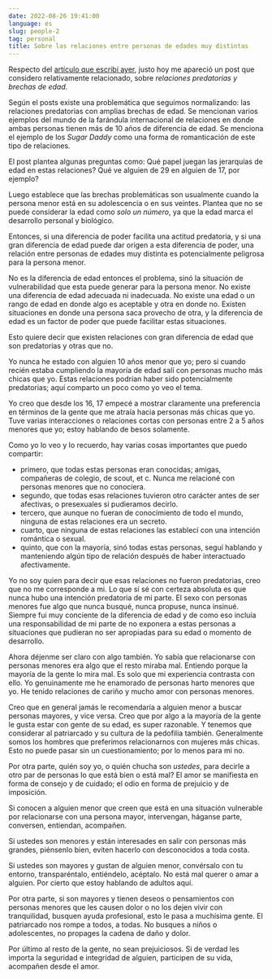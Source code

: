 ```yaml
---
date: 2022-08-26 19:41:00
language: es
slug: people-2
tag: personal
title: Sobre las relaciones entre personas de edades muy distintas
---
```


Respecto del [artículo que escribí ayer](/posts/people), justo hoy me apareció
un post que considero relativamente relacionado, sobre *relaciones predatorias*
*y brechas de edad*.

Según el posts existe una problemática que seguimos normalizando: las relaciones
predatorias con amplias brechas de edad. Se mencionan varios ejemplos del mundo
de la farándula internacional de relaciones en donde ambas personas tienen más
de 10 años de diferencia de edad. Se menciona el ejemplo de los *Sugar Daddy*
como una forma de romanticación de este tipo de relaciones.

El post plantea algunas preguntas como: Qué papel juegan las jerarquías de edad
en estas relaciones? Qué ve alguien de 29 en alguien de 17, por ejemplo?

Luego establece que las brechas problemáticas son usualmente cuando la persona
menor está en su adolescencia o en sus veintes. Plantea que no se puede
considerar la edad como *solo un número*, ya que la edad marca el desarrollo
personal y biológico.

Entonces, si una diferencia de poder facilita una actitud predatoria, y si
una gran diferencia de edad puede dar origen a esta diferencia de poder,
una relación entre personas de edades muy distinta es potencialmente peligrosa
para la persona menor.

No es la diferencia de edad entonces el problema, sinó la situación de
vulnerabilidad que esta puede generar para la persona menor. No existe una
diferencia de edad adecuada ni inadecuada. No existe una edad o un rango de edad
en donde algo es aceptable y otra en donde no. Existen situaciones en donde
una persona saca provecho de otra, y la diferencia de edad es un factor de
poder que puede facilitar estas situaciones.

Esto quiere decir que existen relaciones con gran diferencia de edad que son
predatorias y otras que no.

Yo nunca he estado con alguien 10 años menor que yo; pero si cuando recién
estaba cumpliendo la mayoría de edad salí con personas mucho más chicas que yo.
Estas relaciones podrían haber sido potencialmente predatorias; aquí comparto
un poco como yo veo el tema.

Yo creo que desde los 16, 17 empecé a mostrar claramente una preferencia en
términos de la gente que me atraía hacia personas más chicas que yo.
Tuve varias interacciones o relaciones cortas con personas entre 2 a 5 años
menores que yo; estoy hablando de besos solamente.

Como yo lo veo y lo recuerdo, hay varias cosas importantes que puedo compartir:
- primero, que todas estas personas eran conocidas; amigas, compañeras de
  colegio, de scout, et c. Nunca me relacioné con personas menores que no
  conociera.
- segundo, que todas esas relaciones tuvieron otro carácter antes de ser
  afectivas, o presexuales si pudieramos decirlo.
- tercero, que aunque no fueran de conocimiento de todo el mundo, ninguna
  de estas relaciones era un secreto.
- cuarto, que ninguna de estas relaciones las establecí con una intención
  romántica o sexual.
- quinto, que con la mayoría, sinó todas estas personas, seguí hablando y
  manteniendo algún tipo de relación después de haber interactuado
  afectivamente.

Yo no soy quien para decir que esas relaciones no fueron predatorias, creo que
no me corresponde a mi. Lo que sí sé con certeza absoluta es que nunca hubo
una intención predatoria de mi parte. El sexo con personas menores fue algo
que nunca busqué, nunca propuse, nunca insinué. Siempre fui muy conciente
de la diferencia de edad y de como eso incluía una responsabilidad de mi
parte de no exponera a estas personas a situaciones que pudieran no ser
apropiadas para su edad o momento de desarrollo.

Ahora déjenme ser claro con algo también. Yo sabía que relacionarse con personas
menores era algo que el resto miraba mal. Entiendo porque la mayoría de la gente
lo mira mal. Es solo que mi experiencia contrasta con ello. Yo genuinamente
me he enamorado de personas harto menores que yo. He tenido relaciones de
cariño y mucho amor con personas menores.

Creo que en general jamás le recomendaría a alguien menor a buscar personas
mayores, y vice versa. Creo que por algo a la mayoría de la gente le gusta
estar con gente de su edad, es super razonable. Y tenemos que considerar al
patriarcado y su cultura de la pedofilia también. Generalmente somos los
hombres que preferimos relacionarnos con mujeres más chicas. Esto no puede
pasar sin un cuestionamiento; por lo menos para mi no.

Por otra parte, quién soy yo, o quién chucha son *ustedes*, para decirle a otro
par de personas lo que está bien o está mal? El amor se manifiesta en forma de
consejo y de cuidado; el odio en forma de prejuicio y de imposición.

Si conocen a alguien menor que creen que está en una situación vulnerable por
relacionarse con una persona mayor, intervengan, háganse parte, conversen,
entiendan, acompañen.

Si ustedes son menores y están interesades en salir con personas más grandes,
piénsenlo bien, eviten hacerlo con desconocidos a toda costa.

Si ustedes son mayores y gustan de alguien menor, convérsalo con tu entorno,
transparéntalo, entiéndelo, acéptalo. No está mal querer o amar a alguien. Por
cierto que estoy hablando de adultos aquí.

Por otra parte, si son mayores y tienen deseos o pensamientos con personas
menores que les causen dolor o no los dejen vivir con tranquilidad, busquen
ayuda profesional, esto le pasa a muchísima gente. El patriarcado nos rompe a
todos, a todas.  No busques a niños o adolescentes, no propages la cadena de
daño y dolor.

Por último al resto de la gente, no sean prejuiciosos. Si de verdad les importa
la seguridad e integridad de alguien, participen de su vida, acompañen desde el
amor.
